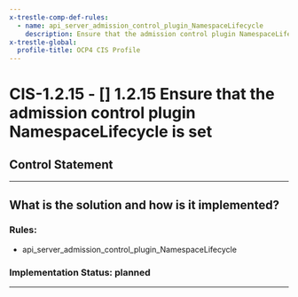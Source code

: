 ```yaml
---
x-trestle-comp-def-rules:
  - name: api_server_admission_control_plugin_NamespaceLifecycle
    description: Ensure that the admission control plugin NamespaceLifecycle is set
x-trestle-global:
  profile-title: OCP4 CIS Profile
---
```


# CIS-1.2.15 - \[\] 1.2.15 Ensure that the admission control plugin NamespaceLifecycle is set

## Control Statement

______________________________________________________________________

## What is the solution and how is it implemented?

<!-- For implementation status enter one of: implemented, partial, planned, alternative, not-applicable -->

<!-- Note that the list of rules under ### Rules: is read-only and changes will not be captured after assembly to JSON -->

<!-- Enter possible prose for implementation response at the control level here, after this comment -->

### Rules:

  - api_server_admission_control_plugin_NamespaceLifecycle

### Implementation Status: planned

______________________________________________________________________

